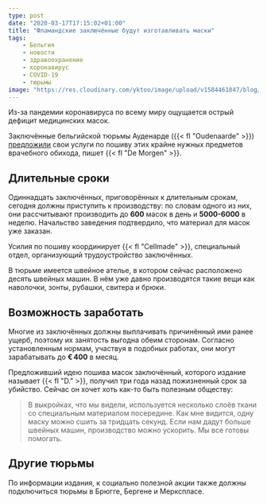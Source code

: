 ```yaml
---
type: post
date: "2020-03-17T17:15:02+01:00"
title: "Фламандские заключённые будут изготавливать маски"
tags:
    - Бельгия
    - новости
    - здравоохранение
    - коронавирус
    - COVID-19
    - тюрьмы
image: "https://res.cloudinary.com/yktoo/image/upload/v1584461847/blog/gkxsxgbk9l8xixxxmgur.jpg"
---
```


Из-за пандемии коронавируса по всему миру ощущается острый дефицит медицинских масок.

Заключённые бельгийской тюрьмы Ауденарде ({{< fl "Oudenaarde" >}}) [предложили](https://www.demorgen.be/nieuws/gevangenis-van-oudenaarde-begint-aan-race-tegen-de-klok-mondmaskers-maken~be5baf93/) свои услуги по пошиву этих крайне нужных предметов врачебного обихода, пишет {{< fl "De Morgen" >}}.

<!--more-->

## Длительные сроки

Одиннадцать заключённых, приговорённых к длительным срокам, сегодня должны приступить к производству: по словам одного из них, они рассчитывают производить до **600** масок в день и **5000-6000** в неделю. Начальство заведения подтвердило, что материал для масок уже заказан.

Усилия по пошиву координирует {{< fl "Cellmade" >}}, специальный отдел, организующий трудоустройство заключённых.

В тюрьме имеется швейное ателье, в котором сейчас расположено десять швейных машин. В нём уже давно производятся такие вещи как наволочки, зонты, рубашки, свитера и брюки.

## Возможность заработать

Многие из заключённых должны выплачивать причинённый ими ранее ущерб, поэтому их занятость выгодна обеим сторонам. Согласно установленным нормам, участвуя в подобных работах, они могут зарабатывать до **€ 400** в месяц.

Предложивший идею пошива масок заключённый, которого издание называет {{< fl "D." >}}, получил три года назад пожизненный срок за убийство. Сейчас он хочет хоть как-то быть полезным обществу:

> В выкройках, что мы видели, используется несколько слоёв ткани со специальным материалом посередине. Как мне видится, одну маску можно сшить за тридцать секунд. Если нам дадут больше швейных машин, производство можно ускорить. Мы все готовы помогать.

## Другие тюрьмы

По информации издания, к социально полезной акции также должны подключиться тюрьмы в Брюгге, Бергене и Меркспласе.